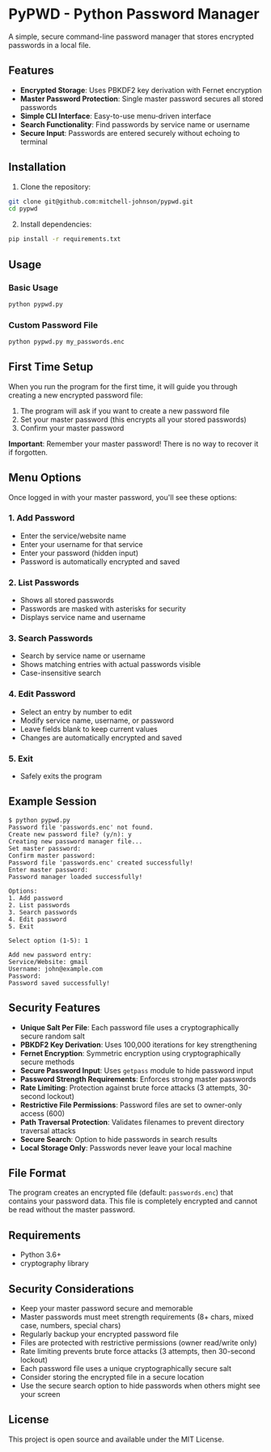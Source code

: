 # PyPWD - Python Password Manager

A simple, secure command-line password manager that stores encrypted passwords in a local file.

## Features

- **Encrypted Storage**: Uses PBKDF2 key derivation with Fernet encryption
- **Master Password Protection**: Single master password secures all stored passwords
- **Simple CLI Interface**: Easy-to-use menu-driven interface
- **Search Functionality**: Find passwords by service name or username
- **Secure Input**: Passwords are entered securely without echoing to terminal

## Installation

1. Clone the repository:
```bash
git clone git@github.com:mitchell-johnson/pypwd.git
cd pypwd
```

2. Install dependencies:
```bash
pip install -r requirements.txt
```

## Usage

### Basic Usage
```bash
python pypwd.py
```

### Custom Password File
```bash
python pypwd.py my_passwords.enc
```

## First Time Setup

When you run the program for the first time, it will guide you through creating a new encrypted password file:

1. The program will ask if you want to create a new password file
2. Set your master password (this encrypts all your stored passwords)
3. Confirm your master password

**Important**: Remember your master password! There is no way to recover it if forgotten.

## Menu Options

Once logged in with your master password, you'll see these options:

### 1. Add Password
- Enter the service/website name
- Enter your username for that service
- Enter your password (hidden input)
- Password is automatically encrypted and saved

### 2. List Passwords
- Shows all stored passwords
- Passwords are masked with asterisks for security
- Displays service name and username

### 3. Search Passwords
- Search by service name or username
- Shows matching entries with actual passwords visible
- Case-insensitive search

### 4. Edit Password
- Select an entry by number to edit
- Modify service name, username, or password
- Leave fields blank to keep current values
- Changes are automatically encrypted and saved

### 5. Exit
- Safely exits the program

## Example Session

```
$ python pypwd.py
Password file 'passwords.enc' not found.
Create new password file? (y/n): y
Creating new password manager file...
Set master password: 
Confirm master password: 
Password file 'passwords.enc' created successfully!
Enter master password: 
Password manager loaded successfully!

Options:
1. Add password
2. List passwords
3. Search passwords
4. Edit password
5. Exit

Select option (1-5): 1

Add new password entry:
Service/Website: gmail
Username: john@example.com
Password: 
Password saved successfully!
```

## Security Features

- **Unique Salt Per File**: Each password file uses a cryptographically secure random salt
- **PBKDF2 Key Derivation**: Uses 100,000 iterations for key strengthening
- **Fernet Encryption**: Symmetric encryption using cryptographically secure methods
- **Secure Password Input**: Uses `getpass` module to hide password input
- **Password Strength Requirements**: Enforces strong master passwords
- **Rate Limiting**: Protection against brute force attacks (3 attempts, 30-second lockout)
- **Restrictive File Permissions**: Password files are set to owner-only access (600)
- **Path Traversal Protection**: Validates filenames to prevent directory traversal attacks
- **Secure Search**: Option to hide passwords in search results
- **Local Storage Only**: Passwords never leave your local machine

## File Format

The program creates an encrypted file (default: `passwords.enc`) that contains your password data. This file is completely encrypted and cannot be read without the master password.

## Requirements

- Python 3.6+
- cryptography library

## Security Considerations

- Keep your master password secure and memorable
- Master passwords must meet strength requirements (8+ chars, mixed case, numbers, special chars)
- Regularly backup your encrypted password file
- Files are protected with restrictive permissions (owner read/write only)
- Rate limiting prevents brute force attacks (3 attempts, then 30-second lockout)
- Each password file uses a unique cryptographically secure salt
- Consider storing the encrypted file in a secure location
- Use the secure search option to hide passwords when others might see your screen

## License

This project is open source and available under the MIT License.